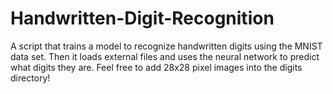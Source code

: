 # Handwritten-Digit-Recognition
A script that trains a model to recognize handwritten digits using the MNIST data set. Then it loads external files and uses the neural network to predict what digits they are.  Feel free to add 28x28 pixel images into the digits directory!
